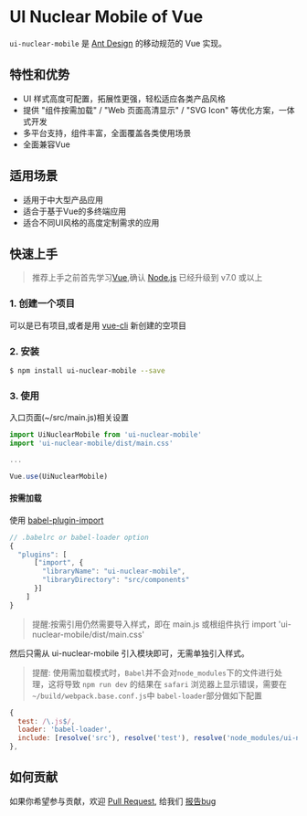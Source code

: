 # UI Nuclear Mobile of Vue

`ui-nuclear-mobile` 是 [Ant Design](http://ant.design/) 的移动规范的 Vue 实现。

## 特性和优势

- UI 样式高度可配置，拓展性更强，轻松适应各类产品风格
- 提供 "组件按需加载" / "Web 页面高清显示" / "SVG Icon" 等优化方案，一体式开发
- 多平台支持，组件丰富，全面覆盖各类使用场景
- 全面兼容Vue

## 适用场景

- 适用于中大型产品应用
- 适合于基于Vue的多终端应用
- 适合不同UI风格的高度定制需求的应用

## 快速上手
> 推荐上手之前首先学习[Vue](https://cn.vuejs.org/v2/guide/),确认 [Node.js](https://nodejs.org/en/) 已经升级到 v7.0 或以上

### 1. 创建一个项目

可以是已有项目,或者是用 [vue-cli](https://github.com/vuejs/vue-cli) 新创建的空项目

### 2. 安装

```bash
$ npm install ui-nuclear-mobile --save
```

### 3. 使用

入口页面(~/src/main.js)相关设置

```javascript
import UiNuclearMobile from 'ui-nuclear-mobile'
import 'ui-nuclear-mobile/dist/main.css'

...

Vue.use(UiNuclearMobile)
```

#### 按需加载

使用 [babel-plugin-import](https://github.com/ant-design/babel-plugin-import)

```javascript
// .babelrc or babel-loader option
{
  "plugins": [
      ["import", {
        "libraryName": "ui-nuclear-mobile",
        "libraryDirectory": "src/components"
      }]
    ]
}
```
> 提醒:按需引用仍然需要导入样式，即在 main.js 或根组件执行 import 'ui-nuclear-mobile/dist/main.css'


然后只需从 ui-nuclear-mobile 引入模块即可，无需单独引入样式。

> 提醒: 使用需加载模式时，`Babel`并不会对`node_modules`下的文件进行处理，这将导致 `npm run dev` 的结果在 `safari` 浏览器上显示错误，需要在 `~/build/webpack.base.conf.js`中 `babel-loader`部分做如下配置

```javascript
{
  test: /\.js$/,
  loader: 'babel-loader',
  include: [resolve('src'), resolve('test'), resolve('node_modules/ui-nuclear-mobile/src')]
},
```

## 如何贡献

如果你希望参与贡献，欢迎 [Pull Request](https://github.com/ladybirdDEV/ui-nuclear-mobile/pulls), 给我们 [报告bug](https://github.com/ladybirdDEV/ui-nuclear-mobile/issues)
